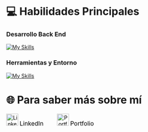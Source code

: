 # 💻 Habilidades Principales

### Desarrollo Back End 
[![My Skills](https://skillicons.dev/icons?i=py,django,java,spring,postgres,aws)](https://skillicons.dev)  

### Herramientas y Entorno
[![My Skills](https://skillicons.dev/icons?i=arch,git,github,vscode,postman,markdown,bash,idea)](https://skillicons.dev)  

# 🌐 Para saber más sobre mí

<div style="display: inline-flex; flex-direction: column; align-items: center; margin-right: 32px;">
    <a href="https://www.linkedin.com/in/agustin-ribotta/" style="text-decoration: none; color: black; text-align: center;">
        <img src="https://skillicons.dev/icons?i=linkedin" alt="LinkedIn" style="width: 32px; height: 32px; margin-bottom: 4px;" />
        <span style="font-size: 16px;">LinkedIn</span>
    </a>
</div>

<div style="display: inline-flex; flex-direction: column; align-items: center;">
    <a href="https://www.agustinribotta.dev/" style="text-decoration: none; color: black; text-align: center;">
        <img src="https://img.icons8.com/material-outlined/32/000000/folder-invoices.png" alt="Portfolio" style="width: 32px; height: 32px; margin-bottom: 4px;" />
        <span style="font-size: 16px;">Portfolio</span>
    </a>
</div>
